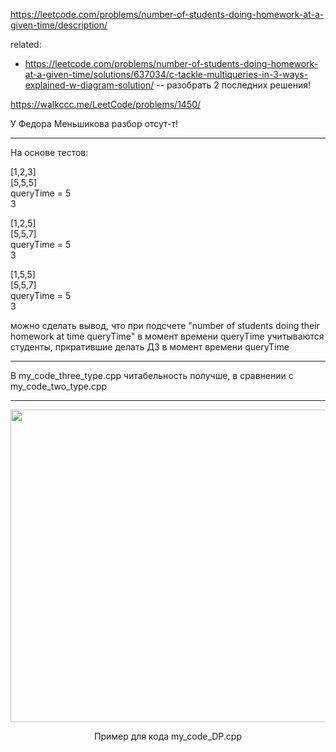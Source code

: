 https://leetcode.com/problems/number-of-students-doing-homework-at-a-given-time/description/

related:
- https://leetcode.com/problems/number-of-students-doing-homework-at-a-given-time/solutions/637034/c-tackle-multiqueries-in-3-ways-explained-w-diagram-solution/ -- разобрать 2 последних решения!

https://walkccc.me/LeetCode/problems/1450/

У Федора Меньшикова разбор отсут-т!

____

На основе тестов:

[1,2,3]  
[5,5,5]  
queryTime = 5  
3

[1,2,5]  
[5,5,7]  
queryTime = 5  
3

[1,5,5]  
[5,5,7]  
queryTime = 5  
3

можно сделать вывод, что при подсчете "number of students doing their homework at time queryTime" в момент времени queryTime учитываются студенты, 
пркратившие делать ДЗ в момент времени queryTime

____

В my_code_three_type.cpp читабельность получше, в сравнении с my_code_two_type.cpp

____

<img src="https://github.com/SkosMartren/useful-materials/blob/main/for_1450_leetcode_1.png" width="800" height="500"/>  
<p align="center"> Пример для кода my_code_DP.cpp </p>
